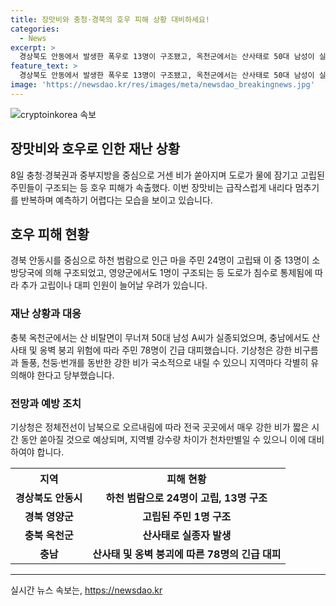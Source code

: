 ```yaml
---
title: 장맛비와 충청·경북의 호우 피해 상황 대비하세요!
categories:
  - News
excerpt: >
  경상북도 안동에서 발생한 폭우로 13명이 구조됐고, 옥천군에서는 산사태로 50대 남성이 실종됐다. 충남에서도 78명이 대피했으며, 호우특보는 해제됐지만 지역마다 강한 비가 예상되고 있어 주의가 필요하다. 전국적으로 강한 비가 이어지며 강수량의 차이가 클 수 있다.
feature_text: >
  경상북도 안동에서 발생한 폭우로 13명이 구조됐고, 옥천군에서는 산사태로 50대 남성이 실종됐다. 충남에서도 78명이 대피했으며, 호우특보는 해제됐지만 지역마다 강한 비가 예상되고 있어 주의가 필요하다. 전국적으로 강한 비가 이어지며 강수량의 차이가 클 수 있다.
image: 'https://newsdao.kr/res/images/meta/newsdao_breakingnews.jpg'
---
```


<p><img src="https://newsdao.kr/res/images/meta/newsdao_breakingnews.jpg" alt="cryptoinkorea 속보" /></p>

<h2>장맛비와 호우로 인한 재난 상황</h2>

<p data-ke-size="size16">8일 충청·경북권과 중부지방을 중심으로 거센 비가 쏟아지며 도로가 물에 잠기고 고립된 주민들이 구조되는 등 호우 피해가 속출했다. 이번 장맛비는 급작스럽게 내리다 멈추기를 반복하며 예측하기 어렵다는 모습을 보이고 있습니다.</p>

<h2>호우 피해 현황</h2>

<p data-ke-size="size16">경북 안동시를 중심으로 하천 범람으로 인근 마을 주민 24명이 고립돼 이 중 13명이 소방당국에 의해 구조되었고, 영양군에서도 1명이 구조되는 등 도로가 침수로 통제됨에 따라 추가 고립이나 대피 인원이 늘어날 우려가 있습니다.</p>

<h3>재난 상황과 대응</h3>

<p data-ke-size="size16">충북 옥천군에서는 산 비탈면이 무너져 50대 남성 A씨가 실종되었으며, 충남에서도 산사태 및 옹벽 붕괴 위험에 따라 주민 78명이 긴급 대피했습니다. 기상청은 강한 비구름과 돌풍, 천둥·번개를 동반한 강한 비가 국소적으로 내릴 수 있으니 지역마다 각별히 유의해야 한다고 당부했습니다.</p>

<h3>전망과 예방 조치</h3>

<p data-ke-size="size16">기상청은 정체전선이 남북으로 오르내림에 따라 전국 곳곳에서 매우 강한 비가 짧은 시간 동안 쏟아질 것으로 예상되며, 지역별 강수량 차이가 천차만별일 수 있으니 이에 대비하여야 합니다.</p>

<table>
    <tr>
        <th>지역</th>
        <th>피해 현황</th>
    </tr>
    <tr>
        <td style="text-align: center; height: 17px;"><b>경상북도 안동시</b></td>
        <td style="text-align: center; height: 17px;"><b>하천 범람으로 24명이 고립, 13명 구조</b></td>
    </tr>
    <tr>
        <td style="text-align: center; height: 17px;"><b>경북 영양군</b></td>
        <td style="text-align: center; height: 17px;"><b>고립된 주민 1명 구조</b></td>
    </tr>
    <tr>
        <td style="text-align: center; height: 17px;"><b>충북 옥천군</b></td>
        <td style="text-align: center; height: 17px;"><b>산사태로 실종자 발생</b></td>
    </tr>
    <tr>
        <td style="text-align: center; height: 17px;"><b>충남</b></td>
        <td style="text-align: center; height: 17px;"><b>산사태 및 옹벽 붕괴에 따른 78명의 긴급 대피</b></td>
    </tr>
</table>

<p><hr></p>
실시간 뉴스 속보는, <a href="https://newsdao.kr" rel="dofollow">https://newsdao.kr</a>


